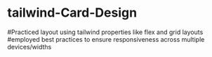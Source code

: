 # tailwind-Card-Design
#Practiced layout using tailwind properties like flex and grid layouts
#employed best practices to ensure responsiveness across multiple devices/widths
